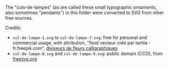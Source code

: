 The "culs-de-lampes" (as are called these small typographic ornaments, also sometimes "pendants")
in this folder were converted to SVG from other free sources.

Credits:
- `cul-de-lampe-1.svg` to `cul-de-lampe-7.svg`: free for personal and commercial usage, with
  attribution, "fond vecteur créé par tartila - fr.freepik.com", [diviseurs de fleurs
  calligraphiques](https://fr.freepik.com/vecteurs-libre/diviseurs-fleurs-calligraphiques_10837974.htm)
- `cul-de-lampe-8.svg` and `cul-de-lampe-9.svg`: public domain (CCO), from [freesvg.org](https://freesvg.org)